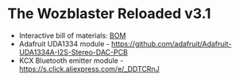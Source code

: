 # The Wozblaster Reloaded v3.1

- Interactive bill of materials: [BOM](https://htmlpreview.github.io/?https://github.com/cristianoag/wozblaster/blob/main/hardware/reloaded_v3.1/MSX%20OPL4%20Wozblaster/bom/ibom.html)
- Adafruit UDA1334 module - https://github.com/adafruit/Adafruit-UDA1334A-I2S-Stereo-DAC-PCB
- KCX Bluetooth emitter module - https://s.click.aliexpress.com/e/_DDTCRnJ